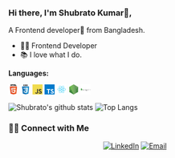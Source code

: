 ### Hi there, I'm Shubrato Kumar👦,
A Frontend developer🎯 from Bangladesh.

- 👨‍💻 Frontend Developer 
- 📚 I love what I do.


**Languages:**  

<code><img height="20" src="https://raw.githubusercontent.com/github/explore/80688e429a7d4ef2fca1e82350fe8e3517d3494d/topics/html/html.png"></code>
<code><img height="20" src="https://raw.githubusercontent.com/github/explore/80688e429a7d4ef2fca1e82350fe8e3517d3494d/topics/css/css.png"></code>
<code><img height="20" src="https://raw.githubusercontent.com/github/explore/80688e429a7d4ef2fca1e82350fe8e3517d3494d/topics/javascript/javascript.png"></code>
<code><img height="20" src="https://raw.githubusercontent.com/github/explore/80688e429a7d4ef2fca1e82350fe8e3517d3494d/topics/typescript/typescript.png"></code>
<code><img height="20" src="https://raw.githubusercontent.com/github/explore/80688e429a7d4ef2fca1e82350fe8e3517d3494d/topics/react/react.png"></code>
<code><img height="20" src="https://raw.githubusercontent.com/github/explore/80688e429a7d4ef2fca1e82350fe8e3517d3494d/topics/nodejs/nodejs.png"></code>
<code><img height="20" src="https://raw.githubusercontent.com/github/explore/80688e429a7d4ef2fca1e82350fe8e3517d3494d/topics/mongodb/mongodb.png"></code>

![Shubrato's github stats](https://github-readme-stats.vercel.app/api?username=Shubratokumar&theme=tokyonight&show_icons=true&hide=["issues"])
![Top Langs](https://github-readme-stats.vercel.app/api/top-langs/?username=Shubratokumar&theme=tokyonight&layout=compact)


<h3> 🤝🏻 Connect with Me </h3>

<p align="center">
 <!-- <a href="https://shubrato-portfolio.web.app/"><img alt="Portfolio-Website" src="https://img.shields.io/badge/Portfolio-Website-https://shubrato-portfolio.web.app/-blue?style=flat-square&logo=google-chrome"></a> -->
<a href="https://www.linkedin.com/in/shubrato-kumar-a381511a4/"><img alt="LinkedIn" src="https://img.shields.io/badge/LinkedIn-Shubrato%20Kumar-blue?style=flat-square&logo=linkedin"></a>
<a href="mailto:shubratokumargharami920@gmail.com"><img alt="Email" src="https://img.shields.io/badge/Email-shubratokumargharami920@gmail.com-blue?style=flat-square&logo=gmail"></a>
</p>

 <!--⭐️ From [Shubrato Kumar](https://github.com/Shubratokumar)-->
